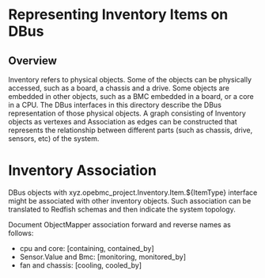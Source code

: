 # Representing Inventory Items on DBus

## Overview

Inventory refers to physical objects. Some of the objects can be physically
accessed, such as a board, a chassis and a drive. Some objects are embedded in
other objects, such as a BMC embedded in a board, or a core in a CPU. The DBus
interfaces in this directory describe the DBus representation of those physical
objects. A graph consisting of Inventory objects as vertexes and Association
as edges can be constructed that represents the relationship between different
parts (such as chassis, drive, sensors, etc) of the system.

# Inventory Association

DBus objects with xyz.opebmc_project.Inventory.Item.${ItemType} interface might
be associated with other inventory objects. Such association can be translated
to Redfish schemas and then indicate the system topology.

Document ObjectMapper association forward and reverse names as follows:
* cpu and core: [containing, contained_by]
* Sensor.Value and Bmc: [monitoring, monitored_by]
* fan and chassis: [cooling, cooled_by]
